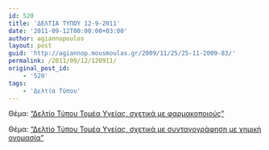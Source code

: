 ```yaml
---
id: 520
title: 'ΔΕΛΤΙΑ ΤΥΠΟΥ 12-9-2011'
date: '2011-09-12T00:00:00+03:00'
author: agiannopoulos
layout: post
guid: 'http://agiannop.mousmoulas.gr/2009/11/25/25-11-2009-83/'
permalink: /2011/09/12/120911/
original_post_id:
    - '520'
tags:
    - 'Δελτία Τύπου'
---
```


Θέμα: [“Δελτίο Τύπου Τομέα Υγείας, σχετικά με φαρμακοποιούς” ](/wp-content/uploads/2009/11/12092011_dt_gia_farmakopoioys.pdf)

Θέμα: [“Δελτίο Τύπου Τομέα Υγείας, σχετικά με συνταγογράφηση με χημική ονομασία” ](/wp-content/uploads/2009/11/12092011_syntagografisi_me_ximiki_onomasia.pdf)